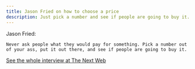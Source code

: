 ```yaml
---
title: Jason Fried on how to choose a price
description: Just pick a number and see if people are going to buy it.
---
```


Jason Fried:

    Never ask people what they would pay for something. Pick a number out of your ass, put it out there, and see if people are going to buy it.

[See the whole interview at The Next Web](http://thenextweb.com/insider/2016/02/05/watch-basecamps-jason-fried-on-the-art-of-ass-pricing/)
